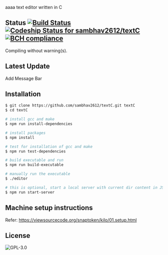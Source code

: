 aaaa text editor written in C

## Status [![Build Status](https://travis-ci.org/sambhav2612/textC.svg?branch=master)](https://travis-ci.org/sambhav2612/textC) [ ![Codeship Status for sambhav2612/textC](https://app.codeship.com/projects/dd04a380-f7c1-0135-594b-7af7195f2991/status?branch=master)](https://app.codeship.com/projects/277969) [![BCH compliance](https://bettercodehub.com/edge/badge/sambhav2612/textC?branch=master)](https://bettercodehub.com/)
Compiling without warning(s).

## Latest Update
Add Message Bar

## Installation
```bash
$ git clone https://github.com/sambhav2612/textC.git textC
$ cd textC

# install gcc and make
$ npm run install-dependencies

# install packages
$ npm install

# test for installation of gcc and make
$ npm run test-dependencies

# build executable and run
$ npm run build-executable

# manually run the executable
$ ./editor

# this is optional, start a local server with current dir content in JSON format served online
$ npm run start-server
```

## Machine setup instructions
Refer: https://viewsourcecode.org/snaptoken/kilo/01.setup.html

## License
![GPL-3.0](http://200billionscandal.typepad.com/.a/6a00d83451da3169e20147e36f3e4a970b-800wi)

